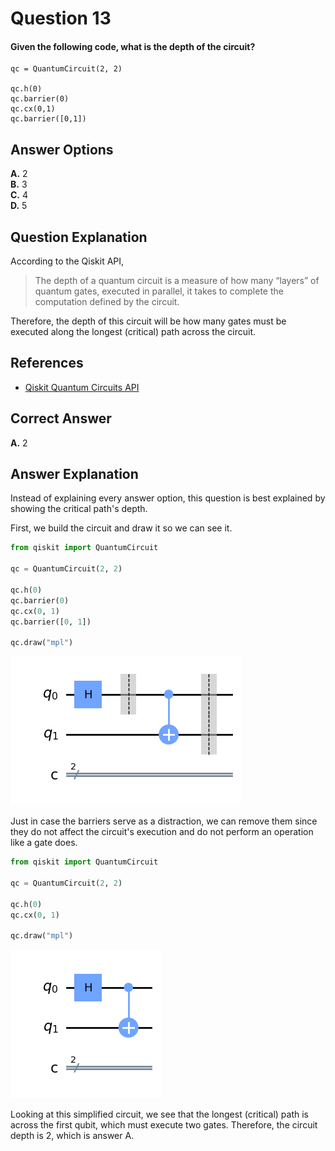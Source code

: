 # Question 13

#### Given the following code, what is the depth of the circuit?

    qc = QuantumCircuit(2, 2)

    qc.h(0)
    qc.barrier(0)
    qc.cx(0,1)
    qc.barrier([0,1])

## Answer Options

**A.** 2  
**B.** 3  
**C.** 4  
**D.** 5  

## Question Explanation

According to the Qiskit API, 

>The depth of a quantum circuit is a measure of how many “layers” of quantum gates, executed in parallel, it takes to complete the computation defined by the circuit.

Therefore, the depth of this circuit will be how many gates must be executed along the longest (critical) path across the circuit.

## References

* [Qiskit Quantum Circuits API](https://qiskit.org/documentation/apidoc/circuit.html?highlight=quantum%20circuit%20depth)

## Correct Answer

**A.** 2

## Answer Explanation

Instead of explaining every answer option, this question is best explained by showing the critical path's depth.

First, we build the circuit and draw it so we can see it.


```python
from qiskit import QuantumCircuit

qc = QuantumCircuit(2, 2)

qc.h(0)
qc.barrier(0)
qc.cx(0, 1)
qc.barrier([0, 1])

qc.draw("mpl")
```




    
![png](Question-13_files/Question-13_10_0.png)
    



Just in case the barriers serve as a distraction, we can remove them since they do not affect the circuit's execution and do not perform an operation like a gate does.


```python
from qiskit import QuantumCircuit

qc = QuantumCircuit(2, 2)

qc.h(0)
qc.cx(0, 1)

qc.draw("mpl")
```




    
![png](Question-13_files/Question-13_12_0.png)
    



Looking at this simplified circuit, we see that the longest (critical) path is across the first qubit, which must execute two gates.
Therefore, the circuit depth is 2, which is answer A.

